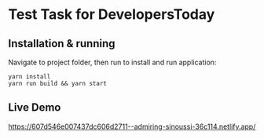 # Test Task for DevelopersToday

## Installation & running

Navigate to project folder, then run to install and run application:

```
yarn install
yarn run build && yarn start
```

## Live Demo

https://607d546e007437dc606d2711--admiring-sinoussi-36c114.netlify.app/
